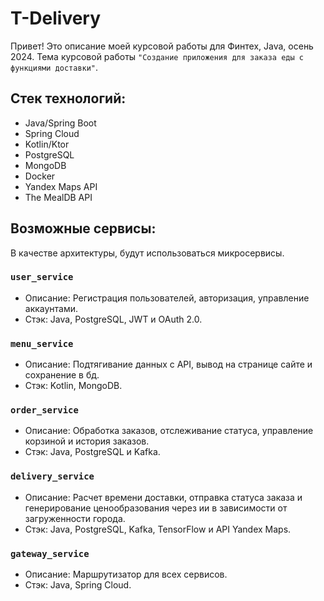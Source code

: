 # T-Delivery
Привет! Это описание моей курсовой работы для Финтех, Java, осень 2024. Тема курсовой работы `"Создание приложения для заказа еды с функциями доставки"`.

## Стек технологий:
- Java/Spring Boot
- Spring Cloud
- Kotlin/Ktor
- PostgreSQL
- MongoDB
- Docker
- Yandex Maps API
- The MealDB API

## Возможные сервисы:
В качестве архитектуры, будут использоваться микросервисы.
### `user_service`
  - Описание: Регистрация пользователей, авторизация, управление аккаунтами.
  - Стэк: Java, PostgreSQL, JWT и OAuth 2.0.

### `menu_service`
  - Описание: Подтягивание данных с API, вывод на странице сайте и сохранение в бд.
  - Стэк: Kotlin, MongoDB.
    
### `order_service`
  - Описание: Обработка заказов, отслеживание статуса, управление корзиной и история заказов.
  - Стэк: Java, PostgreSQL и Kafka.
    
### `delivery_service`
  - Описание: Расчет времени доставки, отправка статуса заказа и генерирование ценообразования через ии в зависимости от загруженности города.
  - Стэк: Java, PostgreSQL, Kafka, TensorFlow и API Yandex Maps.

### `gateway_service`
  - Описание: Маршрутизатор для всех сервисов.
  - Стэк: Java, Spring Cloud.

